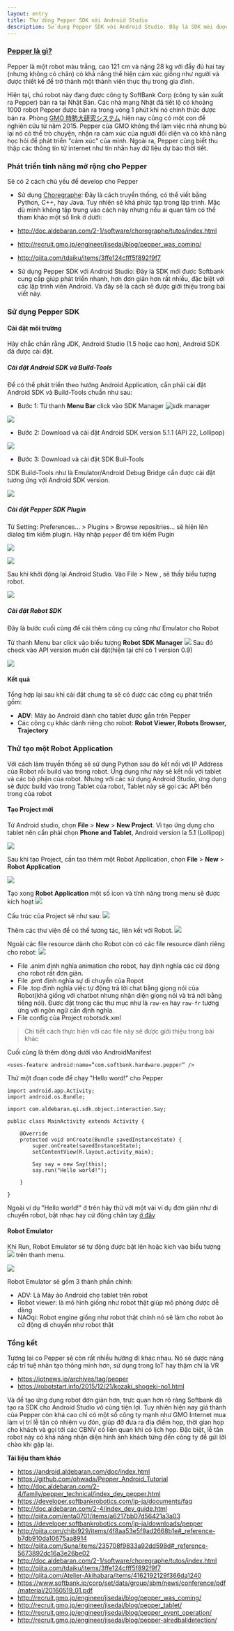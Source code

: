 ```yaml
---
layout: entry
title: Thử dùng Pepper SDK với Android Studio
description: Sử dụng Pepper SDK với Android Studio. Đây là SDK mới được Softbank cung cấp giúp phát triển nhanh, hơn đơn giản hơn rất nhiều, đặc biệt với các lập trình viên Android. Và đây sẽ là cách sẽ được giới thiệu trong bài viết này.
---
```



### [Pepper là gì?](http://www.softbank.jp/robot/products/)

Pepper là một robot màu trắng, cao 121 cm và nặng 28 kg với đầy đủ hai tay (nhưng không có chân) có khả năng thể hiện cảm xúc giống như người và được thiết kế để trở thành một thành viên thực thụ trong gia đình.

Hiện tại, chú robot này đang được công ty SoftBank Corp (công ty sản xuất ra Pepper) bán ra tại Nhật Bản. Các nhà mạng Nhật đã tiết lộ có khoảng 1000 robot Pepper được bán ra trong vòng 1 phút khi nó chính thức được bán ra. Phòng [GMO 時勢大研究システム](http://recruit.gmo.jp/engineer/jisedai/blog/pepper_was_coming/) hiện nay cũng có một con để nghiên cứu từ năm 2015. Pepper của GMO không thể làm việc nhà nhưng bù lại nó có thể trò chuyện, nhận ra cảm xúc của người đối diện và có khả năng học hỏi để phát triển "cảm xúc" của mình. Ngoài ra, Pepper cũng biết thu thập các thông tin từ internet như tin nhắn hay dữ liệu dự báo thời tiết.

### Phát triển tính năng mở rộng cho Pepper

Sẽ có 2 cách chủ yếu để develop cho Pepper

* Sử dụng [Choregraphe](http://doc.aldebaran.com/2-1/software/choregraphe/tutos/index.html): Đây là cách truyền thống, có thể viết bằng Python, C++, hay Java. Tuy nhiên sẽ khá phức tạp trong lập trình. Mặc dù mình không tập trung vào cách này nhưng nếu ai quan tâm có thể tham khảo một số link ở dưới:
 * http://doc.aldebaran.com/2-1/software/choregraphe/tutos/index.html
 * http://recruit.gmo.jp/engineer/jisedai/blog/pepper_was_coming/
 * http://qiita.com/tdaiku/items/3ffe124cfff5f892f9f7

* Sử dụng Pepper SDK với Android Studio: Đây là SDK mới được Softbank cung cấp giúp phát triển nhanh, hơn đơn giản hơn rất nhiều, đặc biệt với các lập trình viên Android. Và đây sẽ là cách sẽ được giới thiệu trong bài viết này.

### Sử dụng Pepper SDK

#### Cài đặt môi trường

Hãy chắc chắn rằng JDK, Android Studio (1.5 hoặc cao hơn), Android SDK đã được cài đặt.

##### Cài đặt Android SDK và Build-Tools

Để có thể phát triển theo hướng Android Application, cần phải cài đặt Android SDK và Build-Tools chuẩn như sau:

* Bước 1: Từ thanh **Menu Bar** click vào SDK Manager ![sdk manager](https://drive.google.com/uc?id=0B05rqFCwNCjkTE5wNFpfZmEyUVk&export=download)

![](https://drive.google.com/uc?id=0B05rqFCwNCjkOGFFWURaQUE2QUU&export=download)

* Bước 2: Download và cài đặt Android SDK version 5.1.1 (API 22, Lollipop)

![](https://drive.google.com/uc?id=0B05rqFCwNCjkTE9RTzRZdUVsbm8&export=download)

* Bước 3: Download và cài đặt SDK Buil-Tools

SDK Build-Tools như là Emulator/Android Debug Bridge cần được cài đặt tương ứng với Android SDK version.

![](https://drive.google.com/uc?id=0B05rqFCwNCjkM2RkUXdZZEpIYmM&export=download)

##### Cài đặt Pepper SDK Plugin

Từ Setting: Preferences... > Plugins > Browse repositries... sẽ hiện lên dialog tìm kiếm plugin. Hãy nhập `pepper` để tìm kiếm Pugin

![](https://drive.google.com/uc?id=0B05rqFCwNCjkX1lrTVI1aEI2Tzg&export=download)

![](https://drive.google.com/uc?id=0B05rqFCwNCjkaUFQR1loMm9SeGc&export=download)

Sau khi khởi động lại Android Studio. Vào File > New , sẽ thấy biểu tượng robot.

![](https://drive.google.com/uc?id=0B05rqFCwNCjkSGIzelBMNEFMUmc&export=download)

##### Cài đặt Robot SDK

Đây là bước cuối cùng để cài thêm công cụ cũng như Emulator cho Robot

Từ thanh Menu bar click vào biểu tượng **Robot SDK Manager** ![](https://drive.google.com/uc?id=0B05rqFCwNCjkSVZjd2Rtb1FaVDA&export=download) Sau đó check vào API version muốn cài đặt(hiện tại chỉ có 1 version 0.9)

![](https://drive.google.com/uc?id=0B05rqFCwNCjkODZGX0RiRXF2TWs&export=download)

#### Kết quả

Tổng hợp lại sau khi cài đặt chung ta sẽ có được các công cụ phát triển gồm:

* **ADV**: Máy ảo Android dành cho tablet được gắn trên Pepper
* Các công cụ khác dành riêng cho robot: **Robot Viewer, Robots Browser, Trajectory**

### Thử tạo một Robot Application

Với cách làm truyền thống sẽ sử dụng Python sau đó kết nối với IP Address của Robot rồi build vào trong robot. Ứng dụng như này sẽ kết nối với tablet và các bộ phận của robot. Nhưng với các sử dụng Android Studio, ứng dụng sẽ được build vào trong Tablet của robot, Tablet này sẽ gọi các API bên trong của robot

#### Tạo Project mới

Từ Android studio, chọn **File** > **New** > **New Project**. Vì tạo ứng dụng cho tablet nên cần phải chọn **Phone and Tablet**, Android version la 5.1 (Lollipop)

![](https://drive.google.com/uc?id=0B05rqFCwNCjkUFpVSEQzNG82WkU&export=download)

Sau khi tạo Project, cần tao thêm một Robot Application, chọn **File** > **New** > **Robot Application**

![](https://drive.google.com/uc?id=0B05rqFCwNCjkTmlIbnFvMEYzcDg&export=download)

Tạo xong **Robot Application** một số icon và tính năng trong menu sẽ được kích hoạt
![](https://drive.google.com/uc?id=0B05rqFCwNCjkdWVlbzU3SzRtWEE&export=download)

Cấu trúc của Project sẽ như sau:
![](https://drive.google.com/uc?id=0B05rqFCwNCjkREg2RnBJRmN1b0k&export=download)

Thêm các thư viện để có thể tương tác, liên kết với Robot.
![](https://drive.google.com/uc?id=0B05rqFCwNCjkVm5IbFpxeUdyM3M&export=download)

Ngoài các file resource dành cho Robot còn có các file resource dành riêng cho robot:
![](https://drive.google.com/uc?id=0B05rqFCwNCjkLWxZMWhUYmZ4UjQ&export=download)
* File .anim định nghĩa animation cho robot, hay định nghĩa các cử động cho robot rất đơn giản.
* File .pmt định nghĩa sự di chuyển của Ropot
* File .top định nghĩa việc tự động trả lời chat bằng giọng nói của Robot(khá giống với chatbot nhưng nhận diện giọng nói và trả nời bằng tiếng nói). Đươc đặt trong các thư mục như là `raw-en` hay `raw-fr` tương ứng với ngôn ngữ cần định nghĩa.
* File config của Project robotsdk.xml
> Chi tiết cách thực hiện với các file này sẽ được giới thiệu trong bài khác

Cuối cùng là thêm dòng dưới vào AndroidManifest
```
<uses-feature android:name=”com.softbank.hardware.pepper” />
```

Thử một đoạn code để chạy "Hello word!" cho Pepper

```
import android.app.Activity;
import android.os.Bundle;

import com.aldebaran.qi.sdk.object.interaction.Say;

public class MainActivity extends Activity {

    @Override
    protected void onCreate(Bundle savedInstanceState) {
        super.onCreate(savedInstanceState);
        setContentView(R.layout.activity_main);

        Say say = new Say(this);
        say.run("Hello world!");

    }

}
```
Ngoài ví dụ "Hello world!" ở trên hãy thử với một vài ví dụ đơn giản như di chuyển robot, bật nhạc hay cử động chân tay [ở đây](https://android.aldebaran.com/doc/tutorials.html)

#### Robot Emulator

Khi Run, Robot Emulator sẽ tự động được bật lên hoặc kích vào biểu tượng ![](https://drive.google.com/uc?id=0B05rqFCwNCjkNVJBamR6MXpqSm8&export=download) trên thanh menu.

![](https://drive.google.com/uc?id=0B05rqFCwNCjkM1BmaUs1NkllNlU&export=download)

Robot Emulator sẽ gồm 3 thành phần chính:

* ADV: Là Máy ảo Android cho tablet trên robot
* Robot viewer: là mô hình giống như robot thật giúp mô phỏng được dễ dàng
* NAOqi: Robot engine giống như robot thật chính nó sẽ làm cho robot ảo cử động di chuyển như robot thật

### Tổng kết
Tương lai co Pepper sẽ còn rất nhiều hướng đi khác nhau. Nó sẽ được nâng cấp trí tuệ nhân tạo thông minh hơn, sử dụng trong IoT hay thậm chí là VR

* https://iotnews.jp/archives/tag/pepper
* https://robotstart.info/2015/12/21/kozaki_shogeki-no1.html

Và để tạo ứng dụng robot đơn giản hơn, trực quan hơn rõ ràng Softbank đã tạo ra SDK cho Android Studio vô cùng tiện lợi.
Tuy nhiên hiện nay giá thành của Pepper còn khá cao chỉ có một số công ty mạnh như GMO Internet mua làm vị trí lễ tân có nhiệm vụ đón, giúp đỡ đưa ra địa điểm họp, thời gian họp cho khách và gọi tới các CBNV có liên quan khi có lịch họp. Đặc biệt, lễ tân robot này có khả năng nhận diện hình ảnh khách từng đến công ty để gửi lời chào khi gặp lại.


**Tài liệu tham khảo**

* https://android.aldebaran.com/doc/index.html
* https://github.com/ohwada/Pepper_Android_Tutorial
* http://doc.aldebaran.com/2-4/family/pepper_technical/index_dev_pepper.html
* https://developer.softbankrobotics.com/jp-ja/documents/faq
* http://doc.aldebaran.com/2-4/index_dev_guide.html
* http://qiita.com/enta0701/items/a6217bb07d56421a3a03
* https://developer.softbankrobotics.com/jp-ja/downloads/pepper
* http://qiita.com/chibi929/items/4f8aa53e5f9ad2668b1e#_reference-b7db910da10675aa8914
* http://qiita.com/Suna/items/235708f9833a92dd598d#_reference-5673892dc16a3e26be02
* http://doc.aldebaran.com/2-1/software/choregraphe/tutos/index.html
* http://qiita.com/tdaiku/items/3ffe124cfff5f892f9f7
* http://qiita.com/Atelier-Akihabara/items/4162192129f366da1240
* https://www.softbank.jp/corp/set/data/group/sbm/news/conference/pdf/material/20160519_01.pdf
* http://recruit.gmo.jp/engineer/jisedai/blog/pepper_was_coming/
* http://recruit.gmo.jp/engineer/jisedai/blog/pepper_tablet/
* http://recruit.gmo.jp/engineer/jisedai/blog/pepper_event_operation/
* http://recruit.gmo.jp/engineer/jisedai/blog/pepper-alredballdetection/
